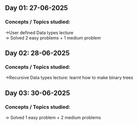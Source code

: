 ## Day 01: 27-06-2025

### Concepts / Topics studied:

->User defined Data types lecture <br>
-> Solved 2 easy problems + 1 medium problem

## Day 02: 28-06-2025

### Concepts / Topics studied:

->Recursive Data types lecture: learnt how to make binary trees

## Day 03: 30-06-2025

### Concepts / Topics studied:

-> Solved 1 easy problem + 2 medium problems
